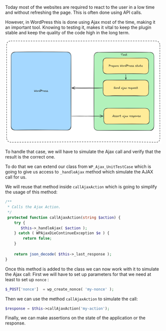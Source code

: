 Today most of the websites are required to react to the user in a low time and without refreshing the page.
This is often done using API calls.

However, in WordPress this is done using Ajax most of the time, making it an important tool.
Knowing to testing it, makes it vital to keep the plugin stable and keep the quality of the code high in the long term.

![Test Ajax](./_images/test-ajax.png)

To handle that case, we will have to simulate the Ajax call and verify that the result is the correct one.

To do that we can extend our class from `WP_Ajax_UnitTestCase` which is going to give us access to `_handleAjax` method which simulate the AJAX call for us.

We will reuse that method inside `callAjaxAction` which is going to simplify the usage of this method:

```php
/**  
 * Calls the Ajax Action. 
 */
 protected function callAjaxAction(string $action) {  
    try {  
       $this->_handleAjax( $action );  
    } catch ( WPAjaxDieContinueException $e ) {  
	    return false;
    }  
  
    return json_decode( $this->_last_response );
}
```

Once this method is added to the class we can now work with it to simulate the Ajax call:
First we will have to set up parameters for that we need at least to set up `nonce` :

```php
$_POST['nonce']  = wp_create_nonce( 'my-nonce' );
```

Then we can use the  method `callAjaxAction` to simulate the call:

```php
$response = $this->callAjaxAction('my-action');
```

Finally, we can make assertions on the state of the application or the response.